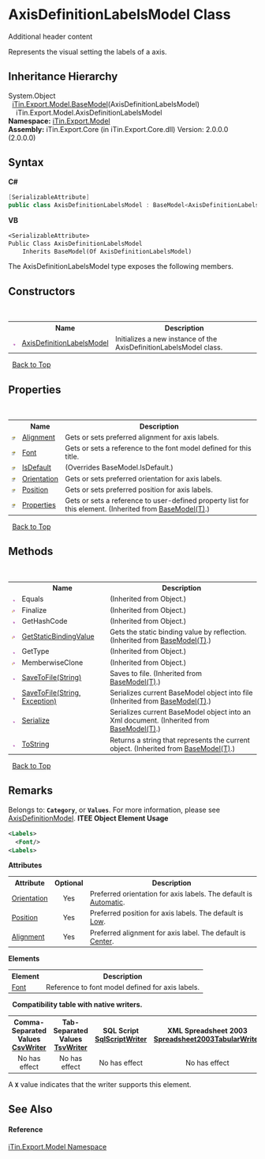 # AxisDefinitionLabelsModel Class
Additional header content 

Represents the visual setting the labels of a axis.


## Inheritance Hierarchy
System.Object<br />&nbsp;&nbsp;<a href="T_iTin_Export_Model_BaseModel_1">iTin.Export.Model.BaseModel</a>(AxisDefinitionLabelsModel)<br />&nbsp;&nbsp;&nbsp;&nbsp;iTin.Export.Model.AxisDefinitionLabelsModel<br />
**Namespace:**&nbsp;<a href="N_iTin_Export_Model">iTin.Export.Model</a><br />**Assembly:**&nbsp;iTin.Export.Core (in iTin.Export.Core.dll) Version: 2.0.0.0 (2.0.0.0)

## Syntax

**C#**<br />
``` C#
[SerializableAttribute]
public class AxisDefinitionLabelsModel : BaseModel<AxisDefinitionLabelsModel>
```

**VB**<br />
``` VB
<SerializableAttribute>
Public Class AxisDefinitionLabelsModel
	Inherits BaseModel(Of AxisDefinitionLabelsModel)
```

The AxisDefinitionLabelsModel type exposes the following members.


## Constructors
&nbsp;<table><tr><th></th><th>Name</th><th>Description</th></tr><tr><td>![Public method](media/pubmethod.gif "Public method")</td><td><a href="M_iTin_Export_Model_AxisDefinitionLabelsModel__ctor">AxisDefinitionLabelsModel</a></td><td>
Initializes a new instance of the AxisDefinitionLabelsModel class.</td></tr></table>&nbsp;
<a href="#axisdefinitionlabelsmodel-class">Back to Top</a>

## Properties
&nbsp;<table><tr><th></th><th>Name</th><th>Description</th></tr><tr><td>![Public property](media/pubproperty.gif "Public property")</td><td><a href="P_iTin_Export_Model_AxisDefinitionLabelsModel_Alignment">Alignment</a></td><td>
Gets or sets preferred alignment for axis labels.</td></tr><tr><td>![Public property](media/pubproperty.gif "Public property")</td><td><a href="P_iTin_Export_Model_AxisDefinitionLabelsModel_Font">Font</a></td><td>
Gets or sets a reference to the font model defined for this title.</td></tr><tr><td>![Public property](media/pubproperty.gif "Public property")</td><td><a href="P_iTin_Export_Model_AxisDefinitionLabelsModel_IsDefault">IsDefault</a></td><td> (Overrides BaseModel.IsDefault.)</td></tr><tr><td>![Public property](media/pubproperty.gif "Public property")</td><td><a href="P_iTin_Export_Model_AxisDefinitionLabelsModel_Orientation">Orientation</a></td><td>
Gets or sets preferred orientation for axis labels.</td></tr><tr><td>![Public property](media/pubproperty.gif "Public property")</td><td><a href="P_iTin_Export_Model_AxisDefinitionLabelsModel_Position">Position</a></td><td>
Gets or sets preferred position for axis labels.</td></tr><tr><td>![Public property](media/pubproperty.gif "Public property")</td><td><a href="P_iTin_Export_Model_BaseModel_1_Properties">Properties</a></td><td>
Gets or sets a reference to user-defined property list for this element.
 (Inherited from <a href="T_iTin_Export_Model_BaseModel_1">BaseModel(T)</a>.)</td></tr></table>&nbsp;
<a href="#axisdefinitionlabelsmodel-class">Back to Top</a>

## Methods
&nbsp;<table><tr><th></th><th>Name</th><th>Description</th></tr><tr><td>![Public method](media/pubmethod.gif "Public method")</td><td>Equals</td><td> (Inherited from Object.)</td></tr><tr><td>![Protected method](media/protmethod.gif "Protected method")</td><td>Finalize</td><td> (Inherited from Object.)</td></tr><tr><td>![Public method](media/pubmethod.gif "Public method")</td><td>GetHashCode</td><td> (Inherited from Object.)</td></tr><tr><td>![Protected method](media/protmethod.gif "Protected method")</td><td><a href="M_iTin_Export_Model_BaseModel_1_GetStaticBindingValue">GetStaticBindingValue</a></td><td>
Gets the static binding value by reflection.
 (Inherited from <a href="T_iTin_Export_Model_BaseModel_1">BaseModel(T)</a>.)</td></tr><tr><td>![Public method](media/pubmethod.gif "Public method")</td><td>GetType</td><td> (Inherited from Object.)</td></tr><tr><td>![Protected method](media/protmethod.gif "Protected method")</td><td>MemberwiseClone</td><td> (Inherited from Object.)</td></tr><tr><td>![Public method](media/pubmethod.gif "Public method")</td><td><a href="M_iTin_Export_Model_BaseModel_1_SaveToFile">SaveToFile(String)</a></td><td>
Saves to file.
 (Inherited from <a href="T_iTin_Export_Model_BaseModel_1">BaseModel(T)</a>.)</td></tr><tr><td>![Public method](media/pubmethod.gif "Public method")</td><td><a href="M_iTin_Export_Model_BaseModel_1_SaveToFile_1">SaveToFile(String, Exception)</a></td><td>
Serializes current BaseModel object into file
 (Inherited from <a href="T_iTin_Export_Model_BaseModel_1">BaseModel(T)</a>.)</td></tr><tr><td>![Public method](media/pubmethod.gif "Public method")</td><td><a href="M_iTin_Export_Model_BaseModel_1_Serialize">Serialize</a></td><td>
Serializes current BaseModel object into an Xml document.
 (Inherited from <a href="T_iTin_Export_Model_BaseModel_1">BaseModel(T)</a>.)</td></tr><tr><td>![Public method](media/pubmethod.gif "Public method")</td><td><a href="M_iTin_Export_Model_BaseModel_1_ToString">ToString</a></td><td>
Returns a string that represents the current object.
 (Inherited from <a href="T_iTin_Export_Model_BaseModel_1">BaseModel(T)</a>.)</td></tr></table>&nbsp;
<a href="#axisdefinitionlabelsmodel-class">Back to Top</a>

## Remarks

Belongs to: <strong>`Category`</strong>, or <strong>`Values`</strong>. For more information, please see <a href="T_iTin_Export_Model_AxisDefinitionModel">AxisDefinitionModel</a>. 
**ITEE Object Element Usage**<br />
``` XML
<Labels>
  <Font/>
<Labels>
```


<strong>Attributes</strong><table><tr><th>Attribute</th><th>Optional</th><th>Description</th></tr><tr><td><a href="P_iTin_Export_Model_AxisDefinitionLabelsModel_Orientation">Orientation</a></td><td align="center">Yes</td><td>Preferred orientation for axis labels. The default is <a href="T_iTin_Export_Model_KnownLabelOrientation">Automatic</a>.</td></tr><tr><td><a href="P_iTin_Export_Model_AxisDefinitionLabelsModel_Position">Position</a></td><td align="center">Yes</td><td>Preferred position for axis labels. The default is <a href="T_iTin_Export_Model_KnownLabelPosition">Low</a>.</td></tr><tr><td><a href="P_iTin_Export_Model_AxisDefinitionLabelsModel_Alignment">Alignment</a></td><td align="center">Yes</td><td>Preferred alignment for axis label. The default is <a href="T_iTin_Export_Model_KnownHorizontalAlignment">Center</a>.</td></tr></table><strong>Elements</strong>
&nbsp;<table><tr><th>Element</th><th>Description</th></tr><tr><td><a href="P_iTin_Export_Model_AxisDefinitionLabelsModel_Font">Font</a></td><td>Reference to font model defined for axis labels.</td></tr></table>&nbsp;
<strong>Compatibility table with native writers.</strong><table><tr><th>Comma-Separated Values<br /><a href="T_iTin_Export_Writers_CsvWriter">CsvWriter</a></th><th>Tab-Separated Values<br /><a href="T_iTin_Export_Writers_TsvWriter">TsvWriter</a></th><th>SQL Script<br /><a href="T_iTin_Export_Writers_SqlScriptWriter">SqlScriptWriter</a></th><th>XML Spreadsheet 2003<br /><a href="T_iTin_Export_Writers_Spreadsheet2003TabularWriter">Spreadsheet2003TabularWriter</a></th></tr><tr><td align="center">No has effect</td><td align="center">No has effect</td><td align="center">No has effect</td><td align="center">No has effect</td></tr></table> A <strong>`X`</strong> value indicates that the writer supports this element.


## See Also


#### Reference
<a href="N_iTin_Export_Model">iTin.Export.Model Namespace</a><br />